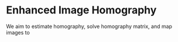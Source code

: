 # Enhanced Image Homography

We aim to estimate homography, solve homography matrix, and map images to 